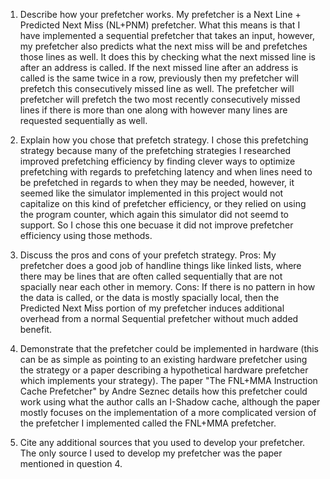 1. Describe how your prefetcher works.
My prefetcher is a Next Line + Predicted Next Miss (NL+PNM) prefetcher. What this means is that I have implemented a sequential prefetcher that takes an
input, however, my prefetcher also predicts what the next miss will be and prefetches those lines as well. It does this by checking what the next missed 
line is after an address is called. If the next missed line after an address is called is the same twice in a row, previously then my prefetcher will 
prefetch this consecutively missed line as well. The prefetcher will prefetcher will prefetch the two most recently consecutively missed lines if there is
more than one along with however many lines are requested sequentially as well. 

2. Explain how you chose that prefetch strategy.
I chose this prefetching strategy because many of the prefetching strategies I researched improved prefetching efficiency by finding clever ways to optimize
prefetching with regards to prefetching latency and when lines need to be prefetched in regards to when they may be needed, however, it seemed like the 
simulator implemented in this project would not capitalize on this kind of prefetcher efficiency, or they relied on using the program counter, which again this simulator did not seemd to support. So I chose this one becuase it did not improve prefetcher efficiency using those methods. 

3. Discuss the pros and cons of your prefetch strategy.
Pros: My prefetcher does a good job of handline things like linked lists, where there may be lines that are often called sequentially that are not 
spacially near each other in memory.
Cons: If there is no pattern in how the data is called, or the data is mostly spacially local, then the Predicted Next Miss portion of my prefetcher induces
additional overhead from a normal Sequential prefetcher without much added benefit. 

4. Demonstrate that the prefetcher could be implemented in hardware (this can be
   as simple as pointing to an existing hardware prefetcher using the strategy
   or a paper describing a hypothetical hardware prefetcher which implements
   your strategy).
The paper "The FNL+MMA Instruction Cache Prefetcher" by Andre Seznec details how this prefetcher could work using what the author calls an I-Shadow cache, although the paper mostly focuses on the implementation of a more complicated version of the prefetcher I implemented called the FNL+MMA prefetcher. 

5. Cite any additional sources that you used to develop your prefetcher.
The only source I used to develop my prefetcher was the paper mentioned in question 4.

